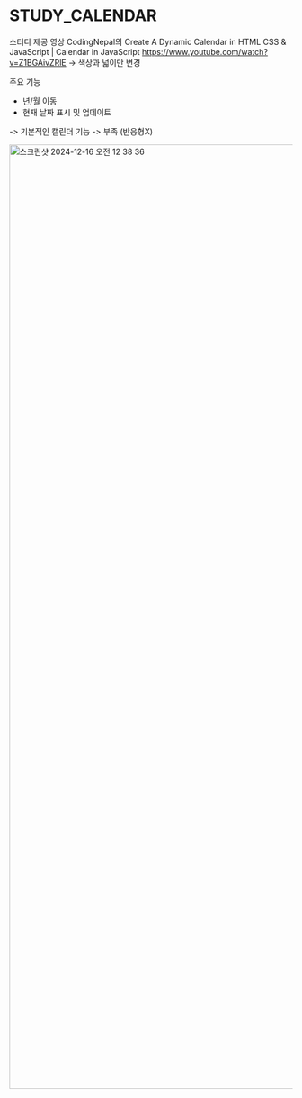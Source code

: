 # STUDY_CALENDAR

스터디 제공 영상
CodingNepal의 Create A Dynamic Calendar in HTML CSS & JavaScript | Calendar in JavaScript
https://www.youtube.com/watch?v=Z1BGAivZRlE
-> 색상과 넓이만 변경

주요 기능
- 년/월 이동
- 현재 날짜 표시 및 업데이트

-> 기본적인 캘린더 기능 -> 부족 (반응형X)

<img width="1676" alt="스크린샷 2024-12-16 오전 12 38 36" src="https://github.com/user-attachments/assets/b42fc786-fa8a-47bb-b5a6-52295ef061d0" />
